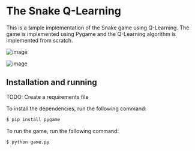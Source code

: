 # The Snake Q-Learning

This is a simple implementation of the Snake game using Q-Learning. The game is implemented using Pygame and the Q-Learning algorithm is implemented from scratch.

![image](https://github.com/Secol/snake-q-learning/assets/6744527/0cf2c9d8-99d7-4d23-bc1a-19e7cc59fc81)

![image](https://github.com/Secol/snake-q-learning/assets/6744527/fe081e32-9c4d-496d-b5be-b3f675a4e0de)

## Installation and running

TODO: Create a requirements file

To install the dependencies, run the following command:

```sh
$ pip install pygame
```

To run the game, run the following command:

```sh
$ python game.py
```

